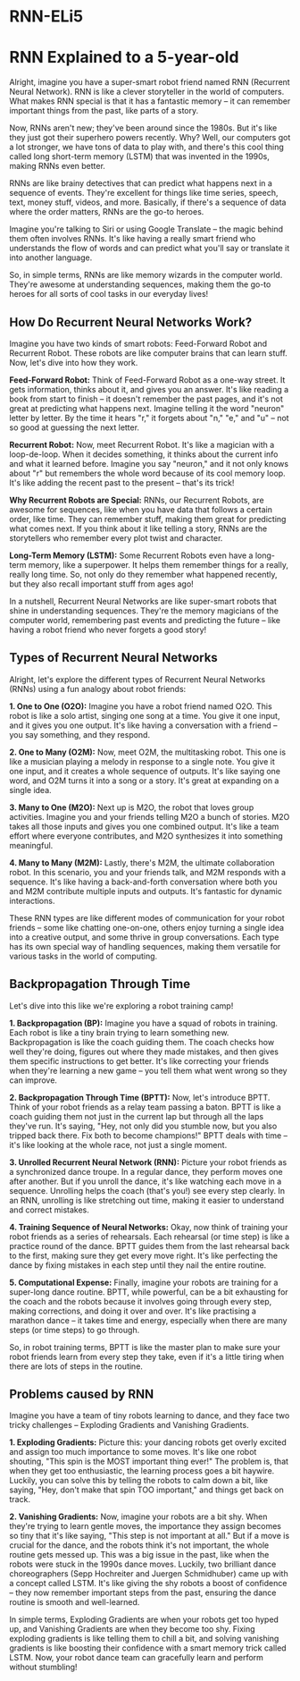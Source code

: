 # RNN-ELi5

# RNN Explained to a 5-year-old 

Alright, imagine you have a super-smart robot friend named RNN (Recurrent Neural Network). RNN is like a clever storyteller in the world of computers. What makes RNN special is that it has a fantastic memory – it can remember important things from the past, like parts of a story.

Now, RNNs aren't new; they've been around since the 1980s. But it's like they just got their superhero powers recently. Why? Well, our computers got a lot stronger, we have tons of data to play with, and there's this cool thing called long short-term memory (LSTM) that was invented in the 1990s, making RNNs even better.

RNNs are like brainy detectives that can predict what happens next in a sequence of events. They're excellent for things like time series, speech, text, money stuff, videos, and more. Basically, if there's a sequence of data where the order matters, RNNs are the go-to heroes.

Imagine you're talking to Siri or using Google Translate – the magic behind them often involves RNNs. It's like having a really smart friend who understands the flow of words and can predict what you'll say or translate it into another language.

So, in simple terms, RNNs are like memory wizards in the computer world. They're awesome at understanding sequences, making them the go-to heroes for all sorts of cool tasks in our everyday lives!


## How Do Recurrent Neural Networks Work?

Imagine you have two kinds of smart robots: Feed-Forward Robot and Recurrent Robot. These robots are like computer brains that can learn stuff. Now, let's dive into how they work.

**Feed-Forward Robot:**
Think of Feed-Forward Robot as a one-way street. It gets information, thinks about it, and gives you an answer. It's like reading a book from start to finish – it doesn't remember the past pages, and it's not great at predicting what happens next. Imagine telling it the word "neuron" letter by letter. By the time it hears "r," it forgets about "n," "e," and "u" – not so good at guessing the next letter.

**Recurrent Robot:**
Now, meet Recurrent Robot. It's like a magician with a loop-de-loop. When it decides something, it thinks about the current info and what it learned before. Imagine you say "neuron," and it not only knows about "r" but remembers the whole word because of its cool memory loop. It's like adding the recent past to the present – that's its trick!

**Why Recurrent Robots are Special:**
RNNs, our Recurrent Robots, are awesome for sequences, like when you have data that follows a certain order, like time. They can remember stuff, making them great for predicting what comes next. If you think about it like telling a story, RNNs are the storytellers who remember every plot twist and character.

**Long-Term Memory (LSTM):**
Some Recurrent Robots even have a long-term memory, like a superpower. It helps them remember things for a really, really long time. So, not only do they remember what happened recently, but they also recall important stuff from ages ago!

In a nutshell, Recurrent Neural Networks are like super-smart robots that shine in understanding sequences. They're the memory magicians of the computer world, remembering past events and predicting the future – like having a robot friend who never forgets a good story!


## Types of Recurrent Neural Networks

Alright, let's explore the different types of Recurrent Neural Networks (RNNs) using a fun analogy about robot friends:

**1. One to One (O2O):**
Imagine you have a robot friend named O2O. This robot is like a solo artist, singing one song at a time. You give it one input, and it gives you one output. It's like having a conversation with a friend – you say something, and they respond.

**2. One to Many (O2M):**
Now, meet O2M, the multitasking robot. This one is like a musician playing a melody in response to a single note. You give it one input, and it creates a whole sequence of outputs. It's like saying one word, and O2M turns it into a song or a story. It's great at expanding on a single idea.

**3. Many to One (M2O):**
Next up is M2O, the robot that loves group activities. Imagine you and your friends telling M2O a bunch of stories. M2O takes all those inputs and gives you one combined output. It's like a team effort where everyone contributes, and M2O synthesizes it into something meaningful.

**4. Many to Many (M2M):**
Lastly, there's M2M, the ultimate collaboration robot. In this scenario, you and your friends talk, and M2M responds with a sequence. It's like having a back-and-forth conversation where both you and M2M contribute multiple inputs and outputs. It's fantastic for dynamic interactions.

These RNN types are like different modes of communication for your robot friends – some like chatting one-on-one, others enjoy turning a single idea into a creative output, and some thrive in group conversations. Each type has its own special way of handling sequences, making them versatile for various tasks in the world of computing.


## Backpropagation Through Time


Let's dive into this like we're exploring a robot training camp!

**1. Backpropagation (BP):**
Imagine you have a squad of robots in training. Each robot is like a tiny brain trying to learn something new. Backpropagation is like the coach guiding them. The coach checks how well they're doing, figures out where they made mistakes, and then gives them specific instructions to get better. It's like correcting your friends when they're learning a new game – you tell them what went wrong so they can improve.

**2. Backpropagation Through Time (BPTT):**
Now, let's introduce BPTT. Think of your robot friends as a relay team passing a baton. BPTT is like a coach guiding them not just in the current lap but through all the laps they've run. It's saying, "Hey, not only did you stumble now, but you also tripped back there. Fix both to become champions!" BPTT deals with time – it's like looking at the whole race, not just a single moment.

**3. Unrolled Recurrent Neural Network (RNN):**
Picture your robot friends as a synchronized dance troupe. In a regular dance, they perform moves one after another. But if you unroll the dance, it's like watching each move in a sequence. Unrolling helps the coach (that's you!) see every step clearly. In an RNN, unrolling is like stretching out time, making it easier to understand and correct mistakes.

**4. Training Sequence of Neural Networks:**
Okay, now think of training your robot friends as a series of rehearsals. Each rehearsal (or time step) is like a practice round of the dance. BPTT guides them from the last rehearsal back to the first, making sure they get every move right. It's like perfecting the dance by fixing mistakes in each step until they nail the entire routine.

**5. Computational Expense:**
Finally, imagine your robots are training for a super-long dance routine. BPTT, while powerful, can be a bit exhausting for the coach and the robots because it involves going through every step, making corrections, and doing it over and over. It's like practising a marathon dance – it takes time and energy, especially when there are many steps (or time steps) to go through.

So, in robot training terms, BPTT is like the master plan to make sure your robot friends learn from every step they take, even if it's a little tiring when there are lots of steps in the routine.



## Problems caused by RNN

Imagine you have a team of tiny robots learning to dance, and they face two tricky challenges – Exploding Gradients and Vanishing Gradients.


**1. Exploding Gradients:**
Picture this: your dancing robots get overly excited and assign too much importance to some moves. It's like one robot shouting, "This spin is the MOST important thing ever!" The problem is, that when they get too enthusiastic, the learning process goes a bit haywire. Luckily, you can solve this by telling the robots to calm down a bit, like saying, "Hey, don't make that spin TOO important," and things get back on track.

**2. Vanishing Gradients:**
Now, imagine your robots are a bit shy. When they're trying to learn gentle moves, the importance they assign becomes so tiny that it's like saying, "This step is not important at all." But if a move is crucial for the dance, and the robots think it's not important, the whole routine gets messed up. This was a big issue in the past, like when the robots were stuck in the 1990s dance moves. Luckily, two brilliant dance choreographers (Sepp Hochreiter and Juergen Schmidhuber) came up with a concept called LSTM. It's like giving the shy robots a boost of confidence – they now remember important steps from the past, ensuring the dance routine is smooth and well-learned.

In simple terms, Exploding Gradients are when your robots get too hyped up, and Vanishing Gradients are when they become too shy. Fixing exploding gradients is like telling them to chill a bit, and solving vanishing gradients is like boosting their confidence with a smart memory trick called LSTM. Now, your robot dance team can gracefully learn and perform without stumbling!
